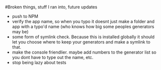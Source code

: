 #Broken things, stuff I ran into, future updates
* push to NPM
* verify the app name, so when you typo it doesnt just make a folder and app with a typo'd name (who knows how big some peoples generators may be)
* some form of symlink check. Because this is installed globally it should let you choose where to keep your generators and make a symlink to that.
* make the console friendlier. maybe add numbers to the generator list so you dont have to type out the name, etc.
* stop being lazy about tests